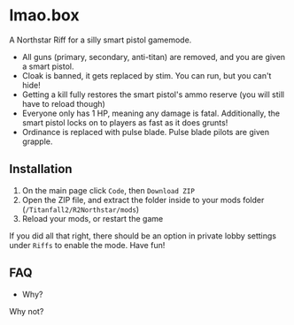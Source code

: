# lmao.box
A Northstar Riff for a silly smart pistol gamemode.

- All guns (primary, secondary, anti-titan) are removed, and you are given a smart pistol.
- Cloak is banned, it gets replaced by stim. You can run, but you can't hide!
- Getting a kill fully restores the smart pistol's ammo reserve (you will still have to reload though)
- Everyone only has 1 HP, meaning any damage is fatal. Additionally, the smart pistol locks on to players as fast as it does grunts!
- Ordinance is replaced with pulse blade. Pulse blade pilots are given grapple.

## Installation
1. On the main page click `Code`, then `Download ZIP`
2. Open the ZIP file, and extract the folder inside to your mods folder (`/Titanfall2/R2Northstar/mods`)
3. Reload your mods, or restart the game

If you did all that right, there should be an option in private lobby settings under `Riffs` to enable the mode. Have fun!

## FAQ
- Why?

Why not?
